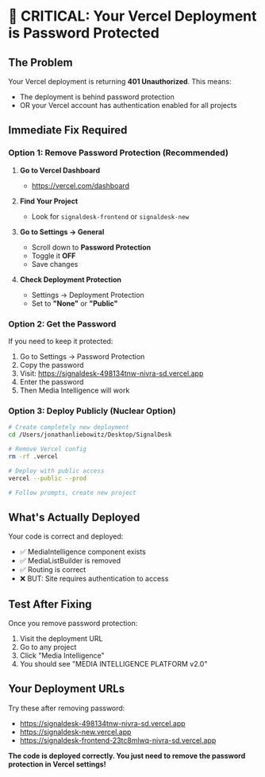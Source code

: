 # 🚨 CRITICAL: Your Vercel Deployment is Password Protected

## The Problem
Your Vercel deployment is returning **401 Unauthorized**. This means:
- The deployment is behind password protection
- OR your Vercel account has authentication enabled for all projects

## Immediate Fix Required

### Option 1: Remove Password Protection (Recommended)

1. **Go to Vercel Dashboard**
   - https://vercel.com/dashboard
   
2. **Find Your Project**
   - Look for `signaldesk-frontend` or `signaldesk-new`
   
3. **Go to Settings → General**
   - Scroll down to **Password Protection**
   - Toggle it **OFF**
   - Save changes

4. **Check Deployment Protection**
   - Settings → Deployment Protection
   - Set to **"None"** or **"Public"**

### Option 2: Get the Password

If you need to keep it protected:
1. Go to Settings → Password Protection
2. Copy the password
3. Visit: https://signaldesk-498134tnw-nivra-sd.vercel.app
4. Enter the password
5. Then Media Intelligence will work

### Option 3: Deploy Publicly (Nuclear Option)

```bash
# Create completely new deployment
cd /Users/jonathanliebowitz/Desktop/SignalDesk

# Remove Vercel config
rm -rf .vercel

# Deploy with public access
vercel --public --prod

# Follow prompts, create new project
```

## What's Actually Deployed

Your code is correct and deployed:
- ✅ MediaIntelligence component exists
- ✅ MediaListBuilder is removed
- ✅ Routing is correct
- ❌ BUT: Site requires authentication to access

## Test After Fixing

Once you remove password protection:

1. Visit the deployment URL
2. Go to any project
3. Click "Media Intelligence" 
4. You should see "MEDIA INTELLIGENCE PLATFORM v2.0"

## Your Deployment URLs

Try these after removing password:
- https://signaldesk-498134tnw-nivra-sd.vercel.app
- https://signaldesk-new.vercel.app
- https://signaldesk-frontend-23tc8mlwq-nivra-sd.vercel.app

**The code is deployed correctly. You just need to remove the password protection in Vercel settings!**